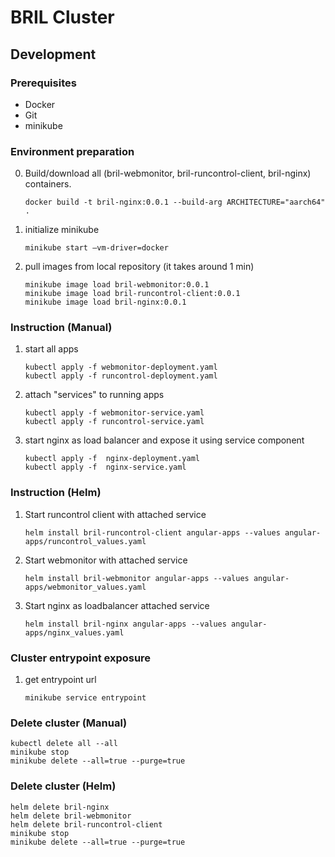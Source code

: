 # BRIL Cluster

## Development 

### Prerequisites
- Docker
- Git
- minikube

### Environment preparation

0. Build/download all (bril-webmonitor, bril-runcontrol-client, bril-nginx) containers. 
    ```shell
    docker build -t bril-nginx:0.0.1 --build-arg ARCHITECTURE="aarch64" .
    ```
1. initialize minikube
    ```shell
    minikube start —vm-driver=docker
    ```
   
2. pull images from local repository (it takes around 1 min)
    ```shell
    minikube image load bril-webmonitor:0.0.1
    minikube image load bril-runcontrol-client:0.0.1
    minikube image load bril-nginx:0.0.1
    ```

### Instruction (Manual)

1. start all apps
    ```shell
    kubectl apply -f webmonitor-deployment.yaml
    kubectl apply -f runcontrol-deployment.yaml
    ```
2. attach "services" to running apps
    ```shell
    kubectl apply -f webmonitor-service.yaml
    kubectl apply -f runcontrol-service.yaml
    ```
3. start nginx as load balancer and expose it using service component
    ```shell
    kubectl apply -f  nginx-deployment.yaml
    kubectl apply -f  nginx-service.yaml
    ```

### Instruction (Helm)

1. Start runcontrol client with attached service
   ```shell
   helm install bril-runcontrol-client angular-apps --values angular-apps/runcontrol_values.yaml
   ```

2. Start webmonitor with attached service
   ```shell
   helm install bril-webmonitor angular-apps --values angular-apps/webmonitor_values.yaml
   ```

3. Start nginx as loadbalancer attached service
   ```shell
   helm install bril-nginx angular-apps --values angular-apps/nginx_values.yaml
   ```


### Cluster entrypoint exposure

1. get entrypoint url
   ```shell
   minikube service entrypoint
   ``` 


### Delete cluster (Manual)

```shell
kubectl delete all --all
minikube stop
minikube delete --all=true --purge=true
```

### Delete cluster (Helm)
```shell
helm delete bril-nginx
helm delete bril-webmonitor    
helm delete bril-runcontrol-client    
minikube stop
minikube delete --all=true --purge=true
```